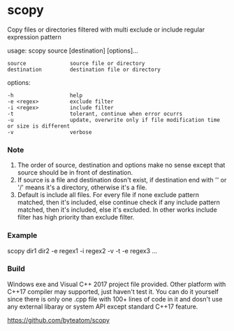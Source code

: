 # scopy
Copy files or directories filtered with multi exclude or include regular expression pattern

usage: scopy source [destination] [options]...

    source              source file or directory
    destination         destination file or directory

options:

    -h                  help
    -e <regex>          exclude filter
    -i <regex>          include filter
    -t                  tolerant, continue when error ocurrs
    -u                  update, overwrite only if file modification time or size is different
    -v                  verbose

### Note
1. The order of source, destination and options make no sense except that source should be in
front of destination.
2. If source is a file and destination dosn't exist, if destination end with '\' or '/' means
it's a directory, otherwise it's a file.
3. Default is include all files. For every file if none exclude pattern matched, then it's 
included, else continue check if any include pattern matched, then it's included, else it's 
excluded. In other works include filter has high priority than exclude filter.

### Example
scopy dir1 dir2 -e regex1 -i regex2 -v -t -e regex3 ...

### Build
Windows exe and Visual C++ 2017 project file provided.
Other platform with C++17 compiler may supported, just haven't test it. You can do it yourself
since there is only one .cpp file with 100+ lines of code in it and dosn't use any external 
libaray or system API except standard C++17 feature.

https://github.com/byteatom/scopy